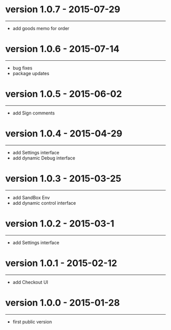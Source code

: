 # version 1.0.7 - 2015-07-29
------------------------
- add goods memo for order

# version 1.0.6 - 2015-07-14
------------------------
- bug fixes
- package updates

# version 1.0.5 - 2015-06-02
------------------------
- add Sign comments

# version 1.0.4 - 2015-04-29
------------------------
- add Settings interface
- add dynamic Debug interface

# version 1.0.3 - 2015-03-25
------------------------
- add SandBox Env
- add dynamic control interface

# version 1.0.2 - 2015-03-1
------------------------
- add Settings interface

# version 1.0.1 - 2015-02-12
------------------------
- add Checkout UI

# version 1.0.0 - 2015-01-28
------------------------
- first public version